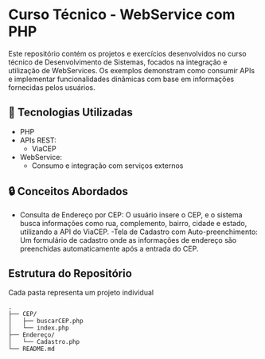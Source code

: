# Curso Técnico - WebService com PHP

Este repositório contém os projetos e exercícios desenvolvidos no curso técnico de Desenvolvimento de Sistemas, focados na integração e utilização de WebServices. Os exemplos demonstram como consumir APIs e implementar funcionalidades dinâmicas com base em informações fornecidas pelos usuários.

## 🚀 Tecnologias Utilizadas
- PHP
- APIs REST:  
  - ViaCEP
- WebService:  
  - Consumo e integração com serviços externos

## 🔒 Conceitos Abordados
- Consulta de Endereço por CEP: O usuário insere o CEP, e o sistema busca informações como rua, complemento, bairro, cidade e estado, utilizando a API do ViaCEP.
-Tela de Cadastro com Auto-preenchimento: Um formulário de cadastro onde as informações de endereço são preenchidas automaticamente após a entrada do CEP.

## Estrutura do Repositório
Cada pasta representa um projeto individual

```plaintext
.
├── CEP/
│   ├── buscarCEP.php 
│   └── index.php
├── Endereço/
│   └── Cadastro.php
└── README.md
